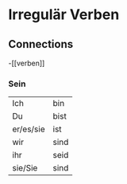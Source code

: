 # Irregulär Verben


## Connections
-[[verben]]

### Sein

|   |   |
|---|---|
|Ich|bin|
|Du|bist|
|er/es/sie|ist|
|wir|sind|
|ihr|seid|
|sie/Sie|sind|